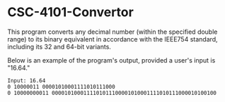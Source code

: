 # CSC-4101-Convertor
This program converts any decimal number (within the specified double range) to its binary equivalent in accordance with the IEEE754 standard, including its 32 and 64-bit variants.

Below is an example of the program's output, provided a user's input is "16.64."

```
Input: 16.64
0 10000011 00001010001111010111000
0 10000000011 0000101000111101011100001010001111010111000010100100
```
